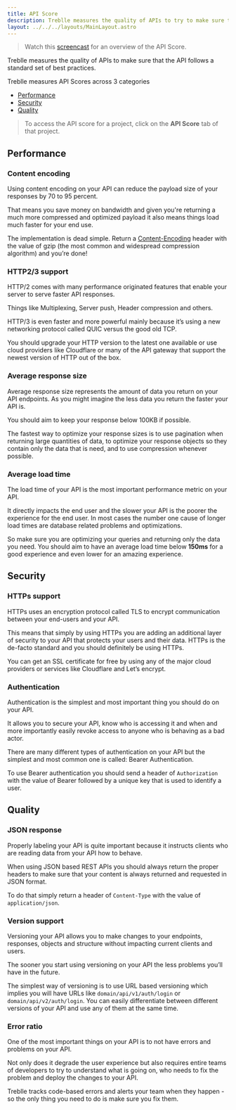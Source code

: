 ```yaml
---
title: API Score
description: Treblle measures the quality of APIs to try to make sure that the API follows a standard set of best practices.
layout: ../../../layouts/MainLayout.astro
---
```


> Watch this <a target="_blank" href="https://youtu.be/xheP8TYOePY">screencast</a> for an overview of the API Score.

Treblle measures the quality of APIs to make sure that the API follows a standard set of best practices.

Treblle measures API Scores across 3 categories

* [Performance](#performance)
* [Security](#security)
* [Quality](#quality)


> To access the API score for a project, click on the **API Score** tab of that project.

## Performance

### Content encoding

Using content encoding on your API can reduce the payload size of your responses by 70 to 95 percent.

That means you save money on bandwidth and given you're returning a much more compressed and optimized payload it also means things load much faster for your end use.

The implementation is dead simple. Return a [Content-Encoding](https://developer.mozilla.org/en-US/docs/Web/HTTP/Headers/Content-Encoding) header with the value of gzip (the most common and widespread compression algorithm) and you’re done!

### HTTP2/3 support

HTTP/2 comes with many performance originated features that enable your server to serve faster API responses.

Things like Multiplexing, Server push, Header compression and others.

HTTP/3 is even faster and more powerful mainly because it’s using a new networking protocol called QUIC versus the good old TCP.

You should upgrade your HTTP version to the latest one available or use cloud providers like Cloudflare or many of the API gateway that support the newest version of HTTP out of the box.

### Average response size

Average response size represents the amount of data you return on your API endpoints. As you might imagine the less data you return the faster your API is.

You should aim to keep your response below 100KB if possible.

The fastest way to optimize your response sizes is to use pagination when returning large quantities of data, to optimize your response objects so they contain only the data that is need, and to use compression whenever possible.

### Average load time

The load time of your API is the most important performance metric on your API.

It directly impacts the end user and the slower your API is the poorer the experience for the end user. In most cases the number one cause of longer load times are database related problems and optimizations.

So make sure you are optimizing your queries and returning only the data you need. You should aim to have an average load time below **150ms** for a good experience and even lower for an amazing experience.

## Security

### HTTPs support

HTTPs uses an encryption protocol called TLS to encrypt communication between your end-users and your API.

This means that simply by using HTTPs you are adding an additional layer of security to your API that protects your users and their data. HTTPs is the de-facto standard and you should definitely be using HTTPs.

You can get an SSL certificate for free by using any of the major cloud providers or services like Cloudflare and Let’s encrypt.

### Authentication

Authentication is the simplest and most important thing you should do on your API.

It allows you to secure your API, know who is accessing it and when and more importantly easily revoke access to anyone who is behaving as a bad actor.

There are many different types of authentication on your API but the simplest and most common one is called: Bearer Authentication.

To use Bearer authentication you should send a header of `Authorization` with the value of Bearer followed by a unique key that is used to identify a user.

## Quality

### JSON response

Properly labeling your API is quite important because it instructs clients who are reading data from your API how to behave.

When using JSON based REST APIs you should always return the proper headers to make sure that your content is always returned and requested in JSON format.

To do that simply return a header of `Content-Type` with the value of `application/json`.

### Version support

Versioning your API allows you to make changes to your endpoints, responses, objects and structure without impacting current clients and users.

The sooner you start using versioning on your API the less problems you’ll have in the future.

The simplest way of versioning is to use URL based versioning which implies you will have URLs like `domain/api/v1/auth/login` or `domain/api/v2/auth/login`. You can easily differentiate between different versions of your API and use any of them at the same time.

### Error ratio

One of the most important things on your API is to not have errors and problems on your API.

Not only does it degrade the user experience but also requires entire teams of developers to try to understand what is going on, who needs to fix the problem and deploy the changes to your API.

Treblle tracks code-based errors and alerts your team when they happen - so the only thing you need to do is make sure you fix them.
